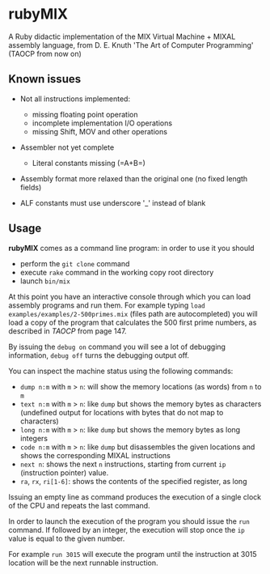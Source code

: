 rubyMIX
=======

A Ruby didactic implementation of the MIX Virtual Machine + MIXAL assembly language, from D. E. Knuth 'The Art of Computer Programming' (TAOCP from now on)


Known issues
------------

* Not all instructions implemented:
    * missing floating point operation
    * incomplete implementation I/O operations
    * missing Shift, MOV and other operations
* Assembler not yet complete
    * Literal constants missing (=A+B=)

* Assembly format more relaxed than the original one (no fixed length fields)
* ALF constants must use underscore '_' instead of blank



Usage
-----

**rubyMIX** comes as a command line program: in order to use it you should

* perform the `git clone` command
* execute `rake` command in the working copy root directory
* launch `bin/mix`

At this point you have an interactive console through which you can load assembly programs and run them.
For example typing `load examples/examples/2-500primes.mix` (files path are autocompleted) you will load a copy of the program that calculates the 500 first prime numbers, as described in *TAOCP* from page 147.

By issuing the `debug on` command you will see a lot of debugging information, `debug off` turns the debugging output off.

You can inspect the machine status using the following commands:

* `dump n:m` with `m` > `n`: will show the memory locations (as words) from `n` to `m`
* `text n:m` with `m` > `n`: like `dump` but shows the memory bytes as characters (undefined output for locations with bytes that do not map to characters)
* `long n:m` with `m` > `n`: like `dump` but shows the memory bytes as long integers
* `code n:m` with `m` > `n`: like `dump` but disassembles the given locations and shows the corresponding MIXAL instructions
* `next n`: shows the next `n` instructions, starting from current `ip` (instruction pointer) value.
* `ra`, `rx`, `ri[1-6]`: shows the contents of the specified register, as long

Issuing an empty line as command produces the execution of a single clock of the CPU and repeats the last command.

In order to launch the execution of the program you should issue the `run` command. If followed by an integer, the execution will stop once the `ip` value is equal to the given number.

For example `run 3015` will execute the program until the instruction at 3015 location will be the next runnable instruction.




